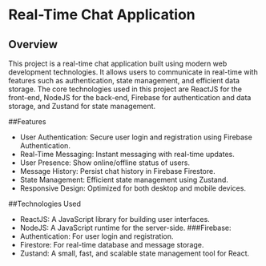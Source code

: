 # Real-Time Chat Application
## Overview
This project is a real-time chat application built using modern web development technologies. It allows users to communicate in real-time with features such as authentication, state management, and efficient data storage. The core technologies used in this project are ReactJS for the front-end, NodeJS for the back-end, Firebase for authentication and data storage, and Zustand for state management.

##Features
- User Authentication: Secure user login and registration using Firebase Authentication.
- Real-Time Messaging: Instant messaging with real-time updates.
- User Presence: Show online/offline status of users.
- Message History: Persist chat history in Firebase Firestore.
- State Management: Efficient state management using Zustand.
- Responsive Design: Optimized for both desktop and mobile devices.

##Technologies Used
- ReactJS: A JavaScript library for building user interfaces.
- NodeJS: A JavaScript runtime for the server-side.
###Firebase:
- Authentication: For user login and registration.
- Firestore: For real-time database and message storage.
- Zustand: A small, fast, and scalable state management tool for React.
